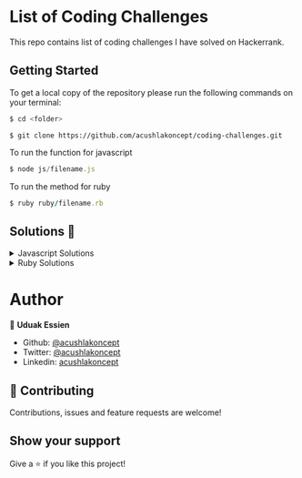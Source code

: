 # List of Coding Challenges 

This repo contains list of coding challenges I have solved on Hackerrank.

## Getting Started

To get a local copy of the repository please run the following commands on your terminal:

~~~bash
$ cd <folder>
~~~

~~~shell
$ git clone https://github.com/acushlakoncept/coding-challenges.git
~~~

To run the function for javascript

~~~javascript
$ node js/filename.js
~~~

To run the method for ruby

~~~ruby
$ ruby ruby/filename.rb
~~~

## Solutions 🙂 

<details markdown="block">
  <summary> Javascript Solutions </summary>

* [destroyer](https://github.com/acushlakoncept/coding-challenges/blob/master/js/destroyer.js)

* [reverseString](https://github.com/acushlakoncept/coding-challenges/blob/master/js/reverse_string.js)

* [translatePigLatin](https://github.com/acushlakoncept/coding-challenges/blob/master/js/translate_piglatin.js)

* [truncate_string](https://github.com/acushlakoncept/coding-challenges/blob/master/js/truncate_string.js)

* [convert_html](https://github.com/acushlakoncept/coding-challenges/blob/master/js/convert_html.js)

* [pair_element](https://github.com/acushlakoncept/coding-challenges/blob/master/js/pair_element.js)

* [sum_prime](https://github.com/acushlakoncept/coding-challenges/blob/master/js/sum_prime.js)

* [chunk_array](https://github.com/acushlakoncept/coding-challenges/blob/master/js/chunk_array.js)

* [getindex](https://github.com/acushlakoncept/coding-challenges/blob/master/js/getindex.js)

* [staircase](https://github.com/acushlakoncept/coding-challenges/blob/master/js/staircase.js)

  </details>

<details markdown="block">
  <summary> Ruby Solutions </summary>

* [drawing_book](https://github.com/acushlakoncept/coding-challenges/blob/master/ruby/drawing_book.rb)

* [repeated_strings](https://github.com/acushlakoncept/coding-challenges/blob/master/ruby/repeated_strings.rb)


  </details>


# Author

👤 **Uduak Essien**

- Github: [@acushlakoncept](https://github.com/acushlakoncept/)
- Twitter: [@acushlakoncept](https://twitter.com/acushlakoncept)
- Linkedin: [acushlakoncept](https://www.linkedin.com/in/acushlakoncept/)

## 🤝 Contributing

Contributions, issues and feature requests are welcome!

## Show your support

Give a ⭐️ if you like this project!
